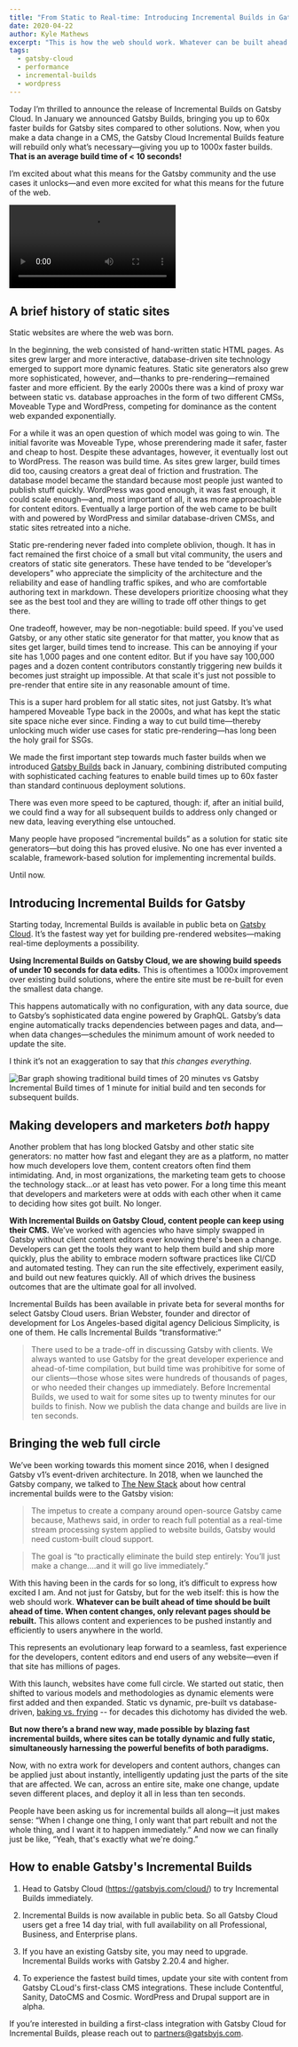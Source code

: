 ```yaml
---
title: "From Static to Real-time: Introducing Incremental Builds in Gatsby Cloud"
date: 2020-04-22
author: Kyle Mathews
excerpt: "This is how the web should work. Whatever can be built ahead of time should be built ahead of time. When content changes, only relevant pages should be rebuilt. Introducing Incremental Builds on Gatsby Cloud: an evolutionary leap forward to a seamless, fast experience for the developers, content editors and end users of any website—even if that site has millions of pages."
tags:
  - gatsby-cloud
  - performance
  - incremental-builds
  - wordpress
---
```


Today I’m thrilled to announce the release of Incremental Builds on Gatsby Cloud. In January we announced Gatsby Builds, bringing you up to 60x faster builds for Gatsby sites compared to other solutions. Now, when you make a data change in a CMS, the Gatsby Cloud Incremental Builds feature will rebuild only what’s necessary—giving you up to 1000x faster builds. **That is an average build time of < 10 seconds!**

I’m excited about what this means for the Gatsby community and the use cases it unlocks—and even more excited for what this means for the future of the web.

<video controls="controls" autoplay="true" loop="true">
  <source type="video/mp4" src="./inc-builds.mp4" />
  <p>Sorry! Your browser doesn't support this video.</p>
</video>

## A brief history of static sites

Static websites are where the web was born.

In the beginning, the web consisted of hand-written static HTML pages. As sites grew larger and more interactive, database-driven site technology emerged to support more dynamic features. Static site generators also grew more sophisticated, however, and—thanks to pre-rendering—remained faster and more efficient. By the early 2000s there was a kind of proxy war between static vs. database approaches in the form of two different CMSs, Moveable Type and WordPress, competing for dominance as the content web expanded exponentially.

For a while it was an open question of which model was going to win. The initial favorite was Moveable Type, whose prerendering made it safer, faster and cheap to host. Despite these advantages, however, it eventually lost out to WordPress. The reason was build time. As sites grew larger, build times did too, causing creators a great deal of friction and frustration. The database model became the standard because most people just wanted to publish stuff quickly. WordPress was good enough, it was fast enough, it could scale enough—and, most important of all, it was more approachable for content editors. Eventually a large portion of the web came to be built with and powered by WordPress and similar database-driven CMSs, and static sites retreated into a niche.

Static pre-rendering never faded into complete oblivion, though. It has in fact remained the first choice of a small but vital community, the users and creators of static site generators. These have tended to be “developer’s developers” who appreciate the simplicity of the architecture and the reliability and ease of handling traffic spikes, and who are comfortable authoring text in markdown. These developers prioritize choosing what they see as the best tool and they are willing to trade off other things to get there.

One tradeoff, however, may be non-negotiable: build speed. If you've used Gatsby, or any other static site generator for that matter, you know that as sites get larger, build times tend to increase. This can be annoying if your site has 1,000 pages and one content editor. But if you have say 100,000 pages and a dozen content contributors constantly triggering new builds it becomes just straight up impossible. At that scale it's just not possible to pre-render that entire site in any reasonable amount of time.

This is a super hard problem for all static sites, not just Gatsby. It’s what hampered Moveable Type back in the 2000s, and what has kept the static site space niche ever since. Finding a way to cut build time—thereby unlocking much wider use cases for static pre-rendering—has long been the holy grail for SSGs.

We made the first important step towards much faster builds when we introduced [Gatsby Builds](https://www.gatsbyjs.org/blog/2020-01-27-announcing-gatsby-builds-and-reports/) back in January, combining distributed computing with sophisticated caching features to enable build times up to 60x faster than standard continuous deployment solutions.

There was even more speed to be captured, though: if, after an initial build, we could find a way for all subsequent builds to address only changed or new data, leaving everything else untouched.

Many people have proposed “incremental builds” as a solution for static site generators—but doing this has proved elusive. No one has ever invented a scalable, framework-based solution for implementing incremental builds.

Until now.

## Introducing Incremental Builds for Gatsby

Starting today, Incremental Builds is available in public beta on [Gatsby Cloud](http://gatsbyjs.com). It’s the fastest way yet for building pre-rendered websites—making real-time deployments a possibility.

**Using Incremental Builds on Gatsby Cloud, we are showing build speeds of under 10 seconds for data edits.** This is oftentimes a 1000x improvement over existing build solutions, where the entire site must be re-built for even the smallest data change.

This happens automatically with no configuration, with any data source, due to Gatsby’s sophisticated data engine powered by GraphQL. Gatsby’s data engine automatically tracks dependencies between pages and data, and—when data changes—schedules the minimum amount of work needed to update the site.

I think it’s not an exaggeration to say that _this changes everything_.

![Bar graph showing traditional build times of 20 minutes vs Gatsby Incremental Build times of 1 minute for initial build and ten seconds for subsequent builds.](./incremental-builds-infographicV2.jpg "Bar graph showing traditional build times of 20 minutes vs Gatsby Incremental Build times of 1 minute for initial build and ten seconds for subsequent builds.")

## Making developers and marketers _both_ happy

Another problem that has long blocked Gatsby and other static site generators: no matter how fast and elegant they are as a platform, no matter how much developers love them, content creators often find them intimidating. And, in most organizations, the marketing team gets to choose the technology stack...or at least has veto power. For a long time this meant that developers and marketers were at odds with each other when it came to deciding how sites got built. No longer.

**With Incremental Builds on Gatsby Cloud, content people can keep using their CMS.** We’ve worked with agencies who have simply swapped in Gatsby without client content editors ever knowing there's been a change. Developers can get the tools they want to help them build and ship more quickly, plus the ability to embrace modern software practices like CI/CD and automated testing. They can run the site effectively, experiment easily, and build out new features quickly. All of which drives the business outcomes that are the ultimate goal for all involved.

Incremental Builds has been available in private beta for several months for select Gatsby Cloud users. Brian Webster, founder and director of development for Los Angeles-based digital agency Delicious Simplicity, is one of them. He calls Incremental Builds “transformative:”

> There used to be a trade-off in discussing Gatsby with clients. We always wanted to use Gatsby for the great developer experience and ahead-of-time compilation, but build time was prohibitive for some of our clients—those whose sites were hundreds of thousands of pages, or who needed their changes up immediately. Before Incremental Builds, we used to wait for some sites up to twenty minutes for our builds to finish. Now we publish the data change and builds are live in ten seconds.

## Bringing the web full circle

We’ve been working towards this moment since 2016, when I designed Gatsby v1’s event-driven architecture. In 2018, when we launched the Gatsby company, we talked to [The New Stack](https://thenewstack.io/gatsbyjs-the-open-source-react-based-ssg-creates-company-to-evolve-cloud-native-website-builds/) about how central incremental builds were to the Gatsby vision:

> The impetus to create a company around open-source Gatsby came because, Mathews said, in order to reach full potential as a real-time stream processing system applied to website builds, Gatsby would need custom-built cloud support.

> The goal is “to practically eliminate the build step entirely: You’ll just make a change....and it will go live immediately.”

With this having been in the cards for so long, it’s difficult to express how excited I am. And not just for Gatsby, but for the web itself: this is how the web should work. **Whatever can be built ahead of time should be built ahead of time. When content changes, only relevant pages should be rebuilt.** This allows content and experiences to be pushed instantly and efficiently to users anywhere in the world.

This represents an evolutionary leap forward to a seamless, fast experience for the developers, content editors and end users of any website—even if that site has millions of pages.

With this launch, websites have come full circle. We started out static, then shifted to various models and methodologies as dynamic elements were first added and then expanded. Static vs dynamic, pre-built vs database-driven, [baking vs. frying](http://www.aaronsw.com/weblog/000404) -- for decades this dichotomy has divided the web.

**But now there’s a brand new way, made possible by blazing fast incremental builds, where sites can be totally dynamic and fully static, simultaneously harnessing the powerful benefits of both paradigms.**

Now, with no extra work for developers and content authors, changes can be applied just about instantly, intelligently updating just the parts of the site that are affected. We can, across an entire site, make one change, update seven different places, and deploy it all in less than ten seconds.

People have been asking us for incremental builds all along—it just makes sense: “When I change one thing, I only want that part rebuilt and not the whole thing, and I want it to happen immediately.” And now we can finally just be like, “Yeah, that's exactly what we're doing.”

## How to enable Gatsby's Incremental Builds

1. Head to Gatsby Cloud (https://gatsbyjs.com/cloud/) to try Incremental Builds immediately.

2. Incremental Builds is now available in public beta. So all Gatsby Cloud users get a free 14 day trial, with full availability on all Professional, Business, and Enterprise plans. 

3. If you have an existing Gatsby site, you may need to upgrade. Incremental Builds works with Gatsby 2.20.4 and higher.

4. To experience the fastest build times, update your site with content from Gatsby CLoud's first-class CMS integrations. These include Contentful, Sanity, DatoCMS and Cosmic. WordPress and Drupal support are in alpha. 

If you’re interested in building a first-class integration with Gatsby Cloud for Incremental Builds, please reach out to partners@gatsbyjs.com.
